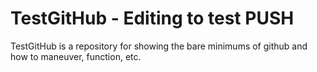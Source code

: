 # TestGitHub - Editing to test PUSH 

TestGitHub is a repository for showing the bare minimums of github and how to maneuver, function, etc.


